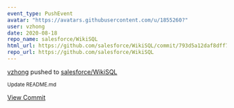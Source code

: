```yaml
---
event_type: PushEvent
avatar: "https://avatars.githubusercontent.com/u/1855260?"
user: vzhong
date: 2020-08-18
repo_name: salesforce/WikiSQL
html_url: https://github.com/salesforce/WikiSQL/commit/793d5a12daf8dff72d8c82b405e994d4da7f0a0d
repo_url: https://github.com/salesforce/WikiSQL
---
```


<a href='https://github.com/vzhong' target='_blank'>vzhong</a> pushed to <a href='https://github.com/salesforce/WikiSQL' target='_blank'>salesforce/WikiSQL</a>

<small>Update README.md</small>

<a href='https://github.com/salesforce/WikiSQL/commit/793d5a12daf8dff72d8c82b405e994d4da7f0a0d' target='_blank'>View Commit</a>